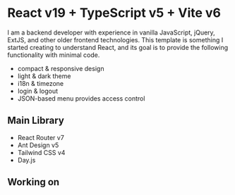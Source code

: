 # React v19 + TypeScript v5 + Vite v6

I am a backend developer with experience in vanilla JavaScript, jQuery, ExtJS, and other older frontend technologies.
This template is something I started creating to understand React, and its goal is to provide the following functionality with minimal code.
- compact & responsive design
- light & dark theme
- i18n & timezone
- login & logout
- JSON-based menu provides access control

## Main Library
- React Router v7
- Ant Design v5
- Tailwind CSS v4
- Day.js

## Working on